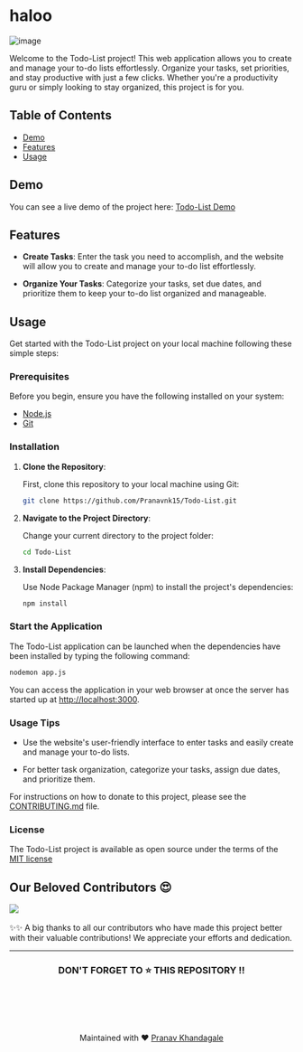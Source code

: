 # haloo

![image](https://github.com/Pranavnk15/Todo-List/assets/96475101/3e8334b6-71f3-45b4-9103-3ce6485e5237)

Welcome to the Todo-List project! This web application allows you to create and manage your to-do lists effortlessly. Organize your tasks, set priorities, 
and stay productive with just a few clicks. Whether you're a productivity guru or simply looking to stay organized, this project is for you.

## Table of Contents

- [Demo](#demo)
- [Features](#features)
- [Usage](#usage)


## Demo

You can see a live demo of the project here: [Todo-List Demo](https://frail-plum-stingray.cyclic.app)

## Features

- **Create Tasks**: Enter the task you need to accomplish, and the website will allow you to create and manage your to-do list effortlessly.

- **Organize Your Tasks**: Categorize your tasks, set due dates, and prioritize them to keep your to-do list organized and manageable.

## Usage

Get started with the Todo-List project on your local machine following these simple steps:

### Prerequisites

Before you begin, ensure you have the following installed on your system:

- [Node.js](https://nodejs.org/)
- [Git](https://git-scm.com/)

### Installation

1. **Clone the Repository**:

   First, clone this repository to your local machine using Git:

   ```bash
   git clone https://github.com/Pranavnk15/Todo-List.git
   ```

2. **Navigate to the Project Directory**:

   Change your current directory to the project folder:

   ```bash
   cd Todo-List
   ```

3. **Install Dependencies**:

   Use Node Package Manager (npm) to install the project's dependencies:

   ```bash
   npm install
   ```

### Start the Application

The Todo-List application can be launched when the dependencies have been installed by typing the following command:


```bash
nodemon app.js
```

You can access the application in your web browser at once the server has started up at [http://localhost:3000](http://localhost:3000).

### Usage Tips

- Use the website's user-friendly interface to enter tasks and easily create and manage your to-do lists.

- For better task organization, categorize your tasks, assign due dates, and prioritize them.

For instructions on how to donate to this project, please see the [CONTRIBUTING.md](CONTRIBUTING.md) file.


### License

The Todo-List project is available as open source under the terms of the [MIT license](https://github.com/Pranavnk15/Todo-List/blob/main/LICENSE)



## Our Beloved Contributors 😍

<a href="https://github.com/Pranavnk15/Todo-List/graphs/contributors">
  <img align="center" src="https://contrib.rocks/image?max=1000&repo=Pranavnk15/Todo-List" />
</a>
<br>
<br>
✨✨ A big thanks to all our contributors who have made this project better with their valuable contributions! We appreciate your efforts and dedication.
<hr>
<h3 align="center"> DON'T FORGET TO ⭐ THIS REPOSITORY !!
</h3>
<br/>


<br><br>
<div align="center">
Maintained with ♥️ <a href="https://github.com/Pranavnk15">Pranav Khandagale</a>
</div>
